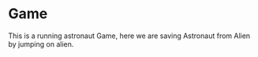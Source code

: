 # Game
This is a running astronaut Game, here we are saving Astronaut from Alien by jumping on alien. 
